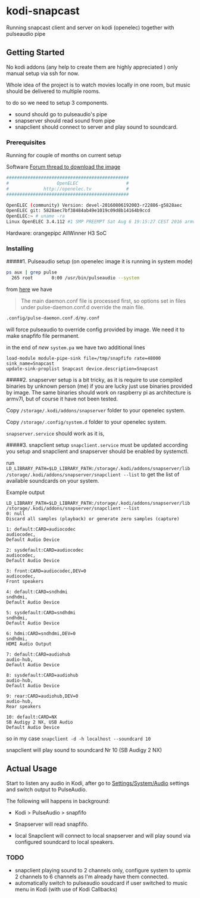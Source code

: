 ﻿# kodi-snapcast


Running snapcast client and server on kodi (openelec) together with pulseaudio pipe

## Getting Started

No kodi addons (any help to create them are highly appreciated ) 
only manual setup via ssh for now.

Whole idea of the project is to watch movies locally in one room, but music should be delivered to multiple rooms.

to do so we need to setup 3 components.

   * sound should go to pulseaudio's pipe
   * snapserver should read sound from pipe
   * snapclient should connect to server and play sound to soundcard.

### Prerequisites

Running for couple of months on current setup

Software [Forum thread to download the image](http://www.orangepi.org/orangepibbsen/forum.php?mod=viewthread&tid=648 "")

```bash
##############################################
#                  OpenELEC                  #
#             http://openelec.tv             #
##############################################

OpenELEC (community) Version: devel-20160806192003-r22886-g5828aec
OpenELEC git: 5828aec7bf38484ab49e1019c09d8b14164b9ccd
OpenELEC:~ # uname -ra
Linux OpenELEC 3.4.112 #1 SMP PREEMPT Sat Aug 6 19:15:27 CEST 2016 armv7l GNU/Linux
```
Hardware: orangepipc AllWinner H3 SoC


### Installing



#####1. Pulseaudio setup (on openelec image it is running in system mode)

```bash
ps aux | grep pulse
  265 root       0:00 /usr/bin/pulseaudio --system
```
from [here](https://github.com/OpenELEC/OpenELEC.tv/blob/master/packages/audio/pulseaudio/config/pulse-daemon.conf.d/README "") we have 
> The main daemon.conf file is processed first, so 
options set in files under pulse-daemon.conf.d override the main file.

```bash
.config/pulse-daemon.conf.d/my.conf
```

will force pulseaudio to override config provided by image. We need it to make snapfifo file permanent. 




in the end of *new* ```system.pa``` we have two additional lines


```
load-module module-pipe-sink file=/tmp/snapfifo rate=48000 sink_name=Snapcast
update-sink-proplist Snapcast device.description=Snapcast
```


#####2. snapserver setup 
is a bit tricky, as it is require to use compiled binaries by unknown person (me) if you are lucky just use binaries provided by image. The same binaries should work on raspberry pi as architecture is armv7l, but of course it have not been tested.

Copy ```/storage/.kodi/addons/snapserver``` folder to your openelec system.

Copy ```/storage/.config/system.d``` folder to your openelec system.

```snapserver.service``` should work as it is,


#####3. snapclient setup
```snapclient.service``` must be updated according you setup and snapclient and snapserver should be enabled by systemctl.

run ```LD_LIBRARY_PATH=$LD_LIBRARY_PATH:/storage/.kodi/addons/snapserver/lib /storage/.kodi/addons/snapserver/snapclient --list```
to get the list of available soundcards on your system.

Example output 
```
LD_LIBRARY_PATH=$LD_LIBRARY_PATH:/storage/.kodi/addons/snapserver/lib /storage/.kodi/addons/snapserver/snapclient --list
0: null
Discard all samples (playback) or generate zero samples (capture)

1: default:CARD=audiocodec
audiocodec, 
Default Audio Device

2: sysdefault:CARD=audiocodec
audiocodec, 
Default Audio Device

3: front:CARD=audiocodec,DEV=0
audiocodec, 
Front speakers

4: default:CARD=sndhdmi
sndhdmi, 
Default Audio Device

5: sysdefault:CARD=sndhdmi
sndhdmi, 
Default Audio Device

6: hdmi:CARD=sndhdmi,DEV=0
sndhdmi, 
HDMI Audio Output

7: default:CARD=audiohub
audio-hub, 
Default Audio Device

8: sysdefault:CARD=audiohub
audio-hub, 
Default Audio Device

9: rear:CARD=audiohub,DEV=0
audio-hub, 
Rear speakers

10: default:CARD=NX
SB Audigy 2 NX, USB Audio
Default Audio Device
```
so in my case ```snapclient -d -h localhost --soundcard 10```

snapclient will play sound to soundcard Nr 10 (SB Audigy 2 NX)


## Actual Usage

Start to listen any audio in Kodi, after go to [Settings/System/Audio](http://kodi.wiki/view/Settings/System/Audio "") settings and switch output to PulseAudio.

The following will happens in background:

* Kodi > PulseAudio > snapfifo

* Snapserver will read snapfifo.

* local Snapclient will connect to local snapserver and will play sound via configured soundcard to local speakers. 


### TODO

* snapclient playing sound to 2 channels only, configure system to upmix 2 channels to 6 channels as I'm already have them connected.
* automatically switch to pulseaudio soudcard if user switched to music menu in Kodi (with use of Kodi Callbacks)
